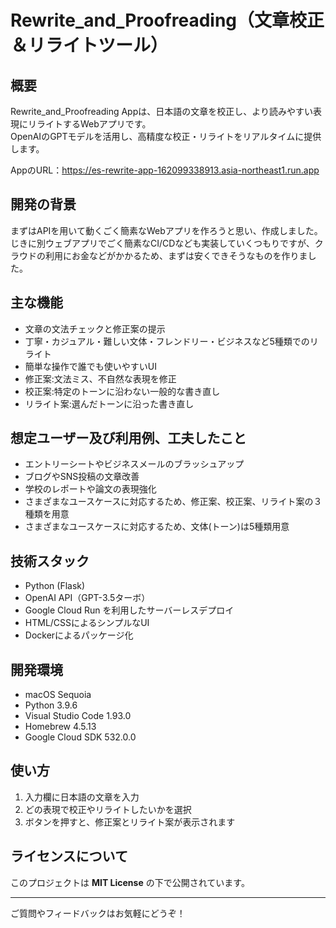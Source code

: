 # Rewrite_and_Proofreading（文章校正＆リライトツール）

## 概要

Rewrite_and_Proofreading Appは、日本語の文章を校正し、より読みやすい表現にリライトするWebアプリです。  
OpenAIのGPTモデルを活用し、高精度な校正・リライトをリアルタイムに提供します。

AppのURL：https://es-rewrite-app-162099338913.asia-northeast1.run.app

## 開発の背景

まずはAPIを用いて動くごく簡素なWebアプリを作ろうと思い、作成しました。
じきに別ウェブアプリでごく簡素なCI/CDなども実装していくつもりですが、クラウドの利用にお金などがかかるため、まずは安くできそうなものを作りました。

## 主な機能

- 文章の文法チェックと修正案の提示  
- 丁寧・カジュアル・難しい文体・フレンドリー・ビジネスなど5種類でのリライト   
- 簡単な操作で誰でも使いやすいUI
- 修正案:文法ミス、不自然な表現を修正
- 校正案:特定のトーンに沿わない一般的な書き直し
- リライト案:選んだトーンに沿った書き直し

## 想定ユーザー及び利用例、工夫したこと

- エントリーシートやビジネスメールのブラッシュアップ  
- ブログやSNS投稿の文章改善  
- 学校のレポートや論文の表現強化  
- さまざまなユースケースに対応するため、修正案、校正案、リライト案の３種類を用意
- さまざまなユースケースに対応するため、文体(トーン)は5種類用意

## 技術スタック

- Python (Flask)  
- OpenAI API（GPT-3.5ターボ）  
- Google Cloud Run を利用したサーバーレスデプロイ  
- HTML/CSSによるシンプルなUI
- Dockerによるパッケージ化

## 開発環境

- macOS Sequoia  
- Python 3.9.6  
- Visual Studio Code 1.93.0  
- Homebrew 4.5.13  
- Google Cloud SDK 532.0.0  


## 使い方

1. 入力欄に日本語の文章を入力  
2. どの表現で校正やリライトしたいかを選択  
3. ボタンを押すと、修正案とリライト案が表示されます  


## ライセンスについて

このプロジェクトは **MIT License** の下で公開されています。

---

ご質問やフィードバックはお気軽にどうぞ！
